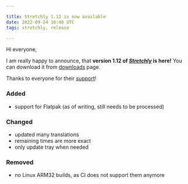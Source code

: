 ```yaml
---

title: Stretchly 1.12 is now available
date: 2022-09-24 16:40 UTC
tags: stretchly, release

---
```


Hi everyone,

I am really happy to announce, that **version 1.12 of [*Stretchly*](/stretchly) is here!** You can download it from [downloads](/stretchly/downloads) page.

Thanks to everyone for their [support](/stretchly/sponsor)!

### Added
- support for Flatpak (as of writing, still needs to be processed)

### Changed
- updated many translations
- remaining times are more exact
- only update tray when needed

### Removed
- no Linux ARM32 builds, as CI does not support them anymore
